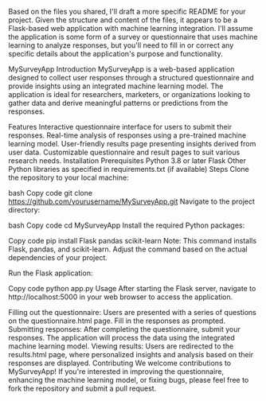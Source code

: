 
Based on the files you shared, I'll draft a more specific README for your project. Given the structure and content of the files, it appears to be a Flask-based web application with machine learning integration. I'll assume the application is some form of a survey or questionnaire that uses machine learning to analyze responses, but you'll need to fill in or correct any specific details about the application's purpose and functionality.

MySurveyApp
Introduction
MySurveyApp is a web-based application designed to collect user responses through a structured questionnaire and provide insights using an integrated machine learning model. The application is ideal for researchers, marketers, or organizations looking to gather data and derive meaningful patterns or predictions from the responses.

Features
Interactive questionnaire interface for users to submit their responses.
Real-time analysis of responses using a pre-trained machine learning model.
User-friendly results page presenting insights derived from user data.
Customizable questionnaire and result pages to suit various research needs.
Installation
Prerequisites
Python 3.8 or later
Flask
Other Python libraries as specified in requirements.txt (if available)
Steps
Clone the repository to your local machine:

bash
Copy code
git clone https://github.com/yourusername/MySurveyApp.git
Navigate to the project directory:

bash
Copy code
cd MySurveyApp
Install the required Python packages:

Copy code
pip install Flask pandas scikit-learn
Note: This command installs Flask, pandas, and scikit-learn. Adjust the command based on the actual dependencies of your project.

Run the Flask application:

Copy code
python app.py
Usage
After starting the Flask server, navigate to http://localhost:5000 in your web browser to access the application.

Filling out the questionnaire: Users are presented with a series of questions on the questionnaire.html page. Fill in the responses as prompted.
Submitting responses: After completing the questionnaire, submit your responses. The application will process the data using the integrated machine learning model.
Viewing results: Users are redirected to the results.html page, where personalized insights and analysis based on their responses are displayed.
Contributing
We welcome contributions to MySurveyApp! If you're interested in improving the questionnaire, enhancing the machine learning model, or fixing bugs, please feel free to fork the repository and submit a pull request.

